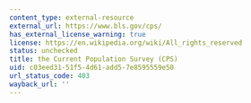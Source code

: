 ```yaml
---
content_type: external-resource
external_url: https://www.bls.gov/cps/
has_external_license_warning: true
license: https://en.wikipedia.org/wiki/All_rights_reserved
status: unchecked
title: the Current Population Survey (CPS)
uid: c03eed31-51f5-4d61-add5-7e8595559e50
url_status_code: 403
wayback_url: ''
---
```

